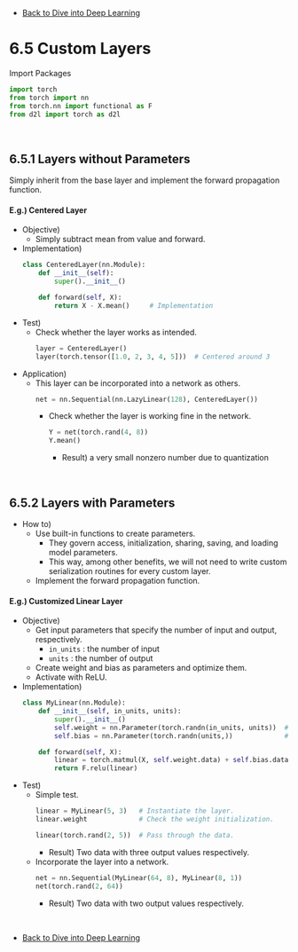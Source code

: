 * [Back to Dive into Deep Learning](../../main.md)

# 6.5 Custom Layers

Import Packages
```python
import torch
from torch import nn
from torch.nn import functional as F
from d2l import torch as d2l
```

<br>

## 6.5.1 Layers without Parameters
Simply inherit from the base layer and implement the forward propagation function.

#### E.g.) Centered Layer
- Objective)
  - Simply subtract mean from value and forward.
- Implementation)
    ```python
    class CenteredLayer(nn.Module):
        def __init__(self):
            super().__init__()

        def forward(self, X):
            return X - X.mean()     # Implementation
    ```
- Test)
  - Check whether the layer works as intended.
    ```python
    layer = CenteredLayer()
    layer(torch.tensor([1.0, 2, 3, 4, 5]))  # Centered around 3
    ```
- Application)
  - This layer can be incorporated into a network as others.
    ```python
    net = nn.Sequential(nn.LazyLinear(128), CenteredLayer())
    ```
    - Check whether the layer is working fine in the network.
      ```python
      Y = net(torch.rand(4, 8))
      Y.mean()
      ```
      - Result) a very small nonzero number due to quantization


<br>

## 6.5.2 Layers with Parameters
- How to)
  - Use built-in functions to create parameters.
    - They govern access, initialization, sharing, saving, and loading model parameters.
    - This way, among other benefits, we will not need to write custom serialization routines for every custom layer.
  - Implement the forward propagation function.

#### E.g.) Customized Linear Layer
- Objective)
  - Get input parameters that specify the number of input and output, respectively.
    - ```in_units``` : the number of input
    - ```units``` : the number of output
  - Create weight and bias as parameters and optimize them.
  - Activate with ReLU.
- Implementation)
  ```python
  class MyLinear(nn.Module):
      def __init__(self, in_units, units):
          super().__init__()
          self.weight = nn.Parameter(torch.randn(in_units, units))  # Create parameters with the built-in function
          self.bias = nn.Parameter(torch.randn(units,))             # Create parameters with the built-in function
  
      def forward(self, X):
          linear = torch.matmul(X, self.weight.data) + self.bias.data   # Implement linear operation.
          return F.relu(linear)                                         # Activate with ReLU.
  ```
- Test)
  - Simple test.
    ```python
    linear = MyLinear(5, 3)   # Instantiate the layer.
    linear.weight             # Check the weight initialization.

    linear(torch.rand(2, 5))  # Pass through the data.
    ```
    - Result) Two data with three output values respectively.
  - Incorporate the layer into a network.
    ```python
    net = nn.Sequential(MyLinear(64, 8), MyLinear(8, 1))
    net(torch.rand(2, 64))
    ```
    - Result) Two data with two output values respectively.



<br>

* [Back to Dive into Deep Learning](../../main.md)